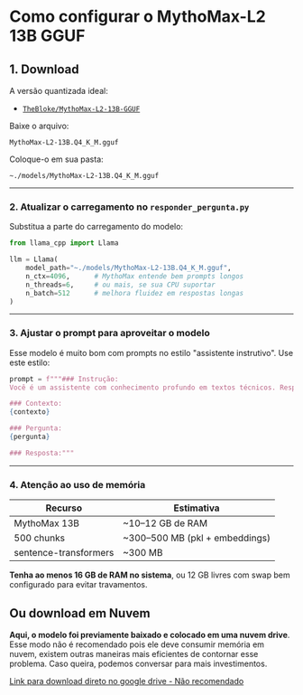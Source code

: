 # Como configurar o **MythoMax-L2 13B GGUF**

## 1. **Download**

A versão quantizada ideal:

* [`TheBloke/MythoMax-L2-13B-GGUF`](https://huggingface.co/TheBloke/MythoMax-L2-13B-GGUF)

Baixe o arquivo:

```
MythoMax-L2-13B.Q4_K_M.gguf
```

Coloque-o em sua pasta:

```
~./models/MythoMax-L2-13B.Q4_K_M.gguf
```

---

### 2. **Atualizar o carregamento no `responder_pergunta.py`**

Substitua a parte do carregamento do modelo:

```python
from llama_cpp import Llama

llm = Llama(
    model_path="~./models/MythoMax-L2-13B.Q4_K_M.gguf",
    n_ctx=4096,      # MythoMax entende bem prompts longos
    n_threads=6,     # ou mais, se sua CPU suportar
    n_batch=512      # melhora fluidez em respostas longas
)
```

---

### 3. **Ajustar o prompt para aproveitar o modelo**

Esse modelo é muito bom com prompts no estilo "assistente instrutivo". Use este estilo:

```python
prompt = f"""### Instrução:
Você é um assistente com conhecimento profundo em textos técnicos. Responda a pergunta com base no contexto abaixo.

### Contexto:
{contexto}

### Pergunta:
{pergunta}

### Resposta:"""
```

---

### 4. **Atenção ao uso de memória**

| Recurso               | Estimativa                      |
| --------------------- | ------------------------------- |
| MythoMax 13B          | \~10–12 GB de RAM               |
| 500 chunks            | \~300–500 MB (pkl + embeddings) |
| sentence-transformers | \~300 MB                        |

**Tenha ao menos 16 GB de RAM no sistema**, ou 12 GB livres com swap bem configurado para evitar travamentos.

## Ou download em Nuvem

**Aqui, o modelo foi previamente baixado e colocado em uma nuvem drive**. Esse modo não é recomendado pois ele deve consumir memória em nuvem, existem outras maneiras mais eficientes de contornar esse problema. Caso queira, podemos conversar para mais investimentos.

[Link para download direto no google drive - Não recomendado](https://drive.google.com/file/d/1ncmxUnLjH-JF9vKBefHMKO21cib4aUZD/view?usp=sharing)
